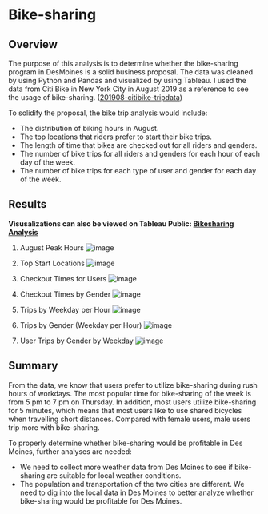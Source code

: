 # Bike-sharing

## Overview
The purpose of this analysis is to determine whether the bike-sharing program in DesMoines is a solid business proposal. The data was cleaned by using Python and Pandas and visualized by using Tableau. I used the data from Citi Bike in New York City in August 2019 as a reference to see the usage of bike-sharing. ([201908-citibike-tripdata](https://s3.amazonaws.com/tripdata/index.html))

To solidify the proposal, the bike trip analysis would include:
- The distribution of biking hours in August.
- The top locations that riders prefer to start their bike trips.
- The length of time that bikes are checked out for all riders and genders.
- The number of bike trips for all riders and genders for each hour of each day of the week.
- The number of bike trips for each type of user and gender for each day of the week.
  
## Results

**Visusalizations can also be viewed on Tableau Public: [Bikesharing Analysis](https://public.tableau.com/app/profile/sarah4803/viz/NYCCitiBikeAnalysis_16278775824520/NYCCitiBike?publish=yes)**

1. August Peak Hours
![image](https://user-images.githubusercontent.com/82549782/127956071-1b6d5334-fcc6-40f2-98c5-becc8de34047.png)

2. Top Start Locations
![image](https://user-images.githubusercontent.com/82549782/127956162-527286c3-bb38-4d47-8b46-d8f634c079a7.png)

3. Checkout Times for Users
![image](https://user-images.githubusercontent.com/82549782/127956211-e5de5de5-b95f-443b-a381-364b3b6abfcc.png)

4. Checkout Times by Gender
![image](https://user-images.githubusercontent.com/82549782/127956258-f07f2a9b-9b88-484c-8724-d84c522d5a8b.png)

5. Trips by Weekday per Hour
![image](https://user-images.githubusercontent.com/82549782/127956292-83d3ee33-88cf-463c-972a-d9dbb444d8a0.png)

6. Trips by Gender (Weekday per Hour)
![image](https://user-images.githubusercontent.com/82549782/127956373-50fded3e-ad23-423c-89c5-4e9f6c69bd57.png)

7. User Trips by Gender by Weekday
![image](https://user-images.githubusercontent.com/82549782/127956427-ca2fe01a-8593-41fd-a4e5-373d39becbdd.png)

## Summary
From the data, we know that users prefer to utilize bike-sharing during rush hours of workdays. The most popular time for bike-sharing of the week is from 5 pm to 7 pm on Thursday. In addition, most users utilize bike-sharing for 5 minutes, which means that most users like to use shared bicycles when travelling short distances. Compared with female users, male users trip more with bike-sharing.

To properly determine whether bike-sharing would be profitable in Des Moines, further analyses are needed:
- We need to collect more weather data from Des Moines to see if bike-sharing are suitable for local weather conditions.
- The population and transportation of the two cities are different. We need to dig into the local data in Des Moines to better analyze whether bike-sharing would be profitable for Des Moines.
